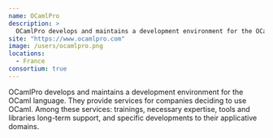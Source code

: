 ```yaml
---
name: OCamlPro
description: > 
  OCamlPro develops and maintains a development environment for the OCaml language.
site: "https://www.ocamlpro.com"
image: /users/ocamlpro.png
locations: 
  - France
consortium: true
---
```


OCamlPro develops and maintains a development environment for the OCaml language. They provide services for companies deciding to use OCaml. Among these services: trainings, necessary expertise, tools and libraries long-term support, and specific developments to their applicative domains.